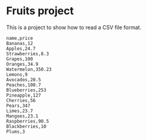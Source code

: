 # Fruits project

This is a project to show how to read a CSV file format.

```CSV
name,price
Bananas,12
Apples,24.7
Strawberries,8.3
Grapes,100
Oranges,34.9
Watermelon,350.23
Lemons,9
Avocados,20.5
Peaches,100.7
Blueberries,253
Pineapple,127
Cherries,56
Pears,347
Limes,23.7
Mangoes,23.1
Raspberries,90.5
Blackberries,10
Plums,3

```

